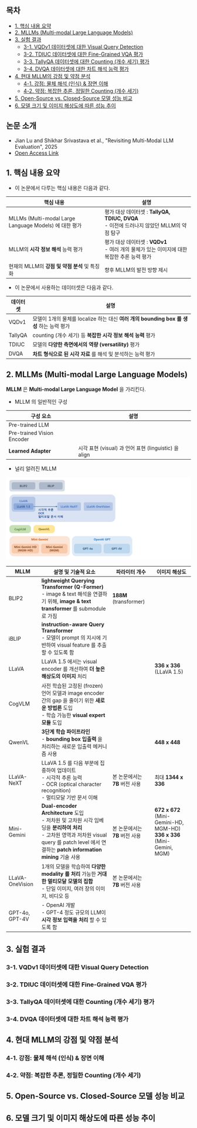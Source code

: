 
## 목차

* [1. 핵심 내용 요약](#1-핵심-내용-요약)
* [2. MLLMs (Multi-modal Large Language Models)](#2-mllms-multi-modal-large-language-models)
* [3. 실험 결과](#3-실험-결과)
  * [3-1. VQDv1 데이터셋에 대한 Visual Query Detection](#3-1-vqdv1-데이터셋에-대한-visual-query-detection)
  * [3-2. TDIUC 데이터셋에 대한 Fine-Grained VQA 평가](#3-2-tdiuc-데이터셋에-대한-fine-grained-vqa-평가)
  * [3-3. TallyQA 데이터셋에 대한 Counting (개수 세기) 평가](#3-3-tallyqa-데이터셋에-대한-counting-개수-세기-평가)
  * [3-4. DVQA 데이터셋에 대한 차트 해석 능력 평가](#3-4-dvqa-데이터셋에-대한-차트-해석-능력-평가)
* [4. 현대 MLLM의 강점 및 약점 분석](#4-현대-mllm의-강점-및-약점-분석)
  * [4-1. 강점: 물체 해석 (인식) & 장면 이해](#4-1-강점-물체-해석-인식--장면-이해)
  * [4-2. 약점: 복잡한 추론, 정밀한 Counting (개수 세기)](#4-2-약점-복잡한-추론-정밀한-counting-개수-세기)
* [5. Open-Source vs. Closed-Source 모델 성능 비교](#5-open-source-vs-closed-source-모델-성능-비교)
* [6. 모델 크기 및 이미지 해상도에 따른 성능 추이](#6-모델-크기-및-이미지-해상도에-따른-성능-추이)

## 논문 소개

* Jian Lu and Shikhar Srivastava et al., "Revisiting Multi-Modal LLM Evaluation", 2025
* [Open Access Link](https://openaccess.thecvf.com/content/CVPR2025W/BEAM/papers/Lu_Revisiting_Multi-Modal_LLM_Evaluation_CVPRW_2025_paper.pdf)

## 1. 핵심 내용 요약

* 이 논문에서 다루는 핵심 내용은 다음과 같다.

| 핵심 내용                                             | 설명                                                                  |
|---------------------------------------------------|---------------------------------------------------------------------|
| MLLMs (Multi-modal Large Language Models) 에 대한 평가 | 평가 대상 데이터셋 : **TallyQA, TDIUC, DVQA**<br>- 이전에 드러나지 않았던 MLLM의 약점 탐구 |
| MLLM의 **시각 정보 해석** 능력 평가                          | 평가 대상 데이터셋 : **VQDv1**<br>- 여러 개의 물체가 있는 이미지에 대한 복잡한 추론 능력 평가       |
| 현재의 MLLM의 **강점 및 약점 분석** 및 특징화                    | 향후 MLLM의 발전 방향 제시                                                   |

* 이 논문에서 사용하는 데이터셋은 다음과 같다.

| 데이터셋    | 설명                                                              |
|---------|-----------------------------------------------------------------|
| VQDv1   | 모델이 1개의 물체를 localize 하는 대신 **여러 개의 bounding box 를 생성** 하는 능력 평가 |
| TallyQA | counting (개수 세기) 등 **복잡한 시각 정보 해석 능력** 평가                       |
| TDIUC   | 모델의 **다양한 측면에서의 역량 (versatility)** 평가                           |
| DVQA    | **차트 형식으로 된 시각 자료** 를 해석 및 분석하는 능력 평가                           |

## 2. MLLMs (Multi-modal Large Language Models)

**MLLM** 은 **Multi-modal Large Language Model** 을 가리킨다.

* MLLM 의 일반적인 구성

| 구성 요소                      | 설명                                          |
|----------------------------|---------------------------------------------|
| Pre-trained LLM            |                                             |
| Pre-trained Vision Encoder |                                             |
| **Learned Adapter**        | 시각 표현 (visual) 과 언어 표현 (linguistic) 을 align |

* 널리 알려진 MLLM

![image](../images/LLM_MultiModal_Eval_1.PNG)

| MLLM            | 설명 및 기술적 요소                                                                                                                                                | 파라미터 개수                | 이미지 해상도                                                                    |
|-----------------|------------------------------------------------------------------------------------------------------------------------------------------------------------|------------------------|----------------------------------------------------------------------------|
| BLIP2           | **lightweight Querying Transformer (Q-Former)**<br>- image & text 해석을 연결하기 위해, **image & text transformer** 를 submodule 로 가짐                               | **188M** (transformer) |                                                                            |
| iBLIP           | **instruction-aware Query Transformer**<br>- 모델이 prompt 의 지시에 기반하여 visual feature 를 추출할 수 있도록 함                                                            |                        |                                                                            |
| LLaVA           | LLaVA 1.5 에서는 visual encoder 를 개선하여 **더 높은 해상도의 이미지** 처리                                                                                                   |                        | **336 x 336** (LLaVA 1.5)                                                  |
| CogVLM          | 사전 학습된 고정된 (frozen) 언어 모델과 image encoder 간의 gap 을 줄이기 위한 **새로운 방법론** 도입<br>- 학습 가능한 **visual expert 모듈** 도입                                                |                        |                                                                            |
| QwenVL          | **3단계 학습 파이프라인**<br>- **bounding box 입출력** 을 처리하는 새로운 입출력 메커니즘 사용                                                                                          |                        | **448 x 448**                                                              |
| LLaVA-NeXT      | LLaVA 1.5 를 다음 부분에 집중하여 업데이트<br>- 시각적 추론 능력<br> - OCR (optical character recognition)<br>- 멀티모달 기반 문서 이해                                                   | 본 논문에서는 **7B** 버전 사용   | 최대 **1344 x 336**                                                          |
| Mini-Gemini     | **Dual-encoder Architecture** 도입<br>- 저차원 및 고차원 시각 임베딩을 **분리하여 처리**<br>- 고차원 영역과 저차원 visual query 를 patch level 에서 연결하는 **patch information mining** 기술 사용 | 본 논문에서는 **7B** 버전 사용   | **672 x 672** (Mini-Gemini-HD, MGM-HD)<br>**336 x 336** (Mini-Gemini, MGM) |
| LLaVA-OneVision | 1개의 모델을 학습하여 **다양한 modality 를 처리** 가능한 **거대한 멀티모달 모델의 집합**<br>- 단일 이미지, 여러 장의 이미지, 비디오 등                                                                   | 본 논문에서는 **7B** 버전 사용   |                                                                            |
| GPT-4o, GPT-4V  | - OpenAI 개발<br>- GPT-4 정도 규모의 LLM이 **시각 정보 입력을 처리** 할 수 있도록 함                                                                                              |                        |                                                                            |

## 3. 실험 결과

### 3-1. VQDv1 데이터셋에 대한 Visual Query Detection

### 3-2. TDIUC 데이터셋에 대한 Fine-Grained VQA 평가

### 3-3. TallyQA 데이터셋에 대한 Counting (개수 세기) 평가

### 3-4. DVQA 데이터셋에 대한 차트 해석 능력 평가

## 4. 현대 MLLM의 강점 및 약점 분석

### 4-1. 강점: 물체 해석 (인식) & 장면 이해

### 4-2. 약점: 복잡한 추론, 정밀한 Counting (개수 세기)

## 5. Open-Source vs. Closed-Source 모델 성능 비교

## 6. 모델 크기 및 이미지 해상도에 따른 성능 추이
